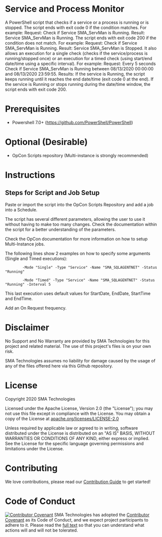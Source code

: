 # Service and Process Monitor
A PowerShell script that checks if a service or a process is running or is stopped.
The script ends with exit code 0 if the condition matches.
For example:
	Request: Check if Service SMA_ServMan is Running.
	Result: Service SMA_ServMan is Running.
The script ends with exit code 200 if the condition does not match.
For example:
	Request: Check if Service SMA_ServMan is Running.
	Result: Service SMA_ServMan is Stopped.
It also allows an execution for a single check (checks if the service/process is running/stopped once) or an execution for a timed check (using start/end date/time using a specific interval).
For example:
	Request: Every 5 seconds Check if Service SMA_ServMan is Running between 08/13/2020 00:00:00 and 08/13/2020 23:59:55.
	Results:
		If the service is Running, the script keeps running until it reaches the end date/time (exit code 0 at the end).
		If the service is Running or stops running during the date/time window, the script ends with exit code 200.

# Prerequisites
* Powershell 7.0+ (https://github.com/PowerShell/PowerShell)

# Optional (Desirable)
* OpCon Scripts repository (Multi-instance is strongly recommended)

# Instructions
## Steps for Script and Job Setup

Paste or import the script into the OpCon Scripts Repository and add a job into a Schedule.

The script has several different parameters, allowing the user to use it without having to make too many changes.
Check the documentation within the script for a better understanding of the parameters.

Check the OpCon documentation for more information on how to setup Multi-Instance jobs.

The following lines show 2 examples on how to specify some arguments (Single and Timed executions):

```
        -Mode "Single" -Type "Service" -Name "SMA_SQLAGENTNET" -Status "Running"
```

```
        -Mode "Timed" -Type "Service" -Name "SMA_SQLAGENTNET" -Status "Running" -Interval 5 
```
This last execution uses default values for StartDate, EndDate, StartTime and EndTime.

Add an On Request frequency.

# Disclaimer
No Support and No Warranty are provided by SMA Technologies for this project and related material. The use of this project's files is on your own risk.

SMA Technologies assumes no liability for damage caused by the usage of any of the files offered here via this Github repository.

# License
Copyright 2020 SMA Technologies

Licensed under the Apache License, Version 2.0 (the "License");
you may not use this file except in compliance with the License.
You may obtain a copy of the License at [apache.org/licenses/LICENSE-2.0](http://www.apache.org/licenses/LICENSE-2.0)

Unless required by applicable law or agreed to in writing, software
distributed under the License is distributed on an "AS IS" BASIS,
WITHOUT WARRANTIES OR CONDITIONS OF ANY KIND, either express or implied.
See the License for the specific language governing permissions and
limitations under the License.

# Contributing
We love contributions, please read our [Contribution Guide](CONTRIBUTING.md) to get started!

# Code of Conduct
[![Contributor Covenant](https://img.shields.io/badge/Contributor%20Covenant-v2.0%20adopted-ff69b4.svg)](code-of-conduct.md)
SMA Technologies has adopted the [Contributor Covenant](CODE_OF_CONDUCT.md) as its Code of Conduct, and we expect project participants to adhere to it. Please read the [full text](CODE_OF_CONDUCT.md) so that you can understand what actions will and will not be tolerated.